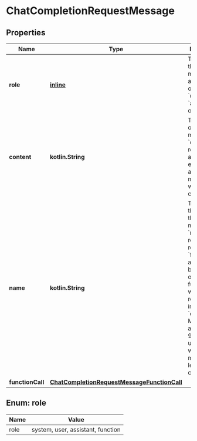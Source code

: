 
# ChatCompletionRequestMessage

## Properties
Name | Type | Description | Notes
------------ | ------------- | ------------- | -------------
**role** | [**inline**](#Role) | The role of the messages author. One of &#x60;system&#x60;, &#x60;user&#x60;, &#x60;assistant&#x60;, or &#x60;function&#x60;. | 
**content** | **kotlin.String** | The contents of the message. &#x60;content&#x60; is required for all messages except assistant messages with function calls. |  [optional]
**name** | **kotlin.String** | The name of the author of this message. &#x60;name&#x60; is required if role is &#x60;function&#x60;, and it should be the name of the function whose response is in the &#x60;content&#x60;. May contain a-z, A-Z, 0-9, and underscores, with a maximum length of 64 characters. |  [optional]
**functionCall** | [**ChatCompletionRequestMessageFunctionCall**](ChatCompletionRequestMessageFunctionCall.md) |  |  [optional]


<a id="Role"></a>
## Enum: role
Name | Value
---- | -----
role | system, user, assistant, function



